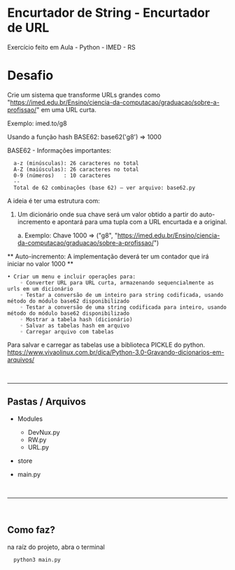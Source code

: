 # Encurtador de String - Encurtador de URL
Exercício feito em Aula - Python - IMED - RS


# Desafio #
Crie um sistema que transforme URLs grandes como "https://imed.edu.br/Ensino/ciencia-da-computacao/graduacao/sobre-a-profissao/" em uma URL curta.

Exemplo: imed.to/g8

Usando a função hash BASE62:
base62('g8') => 1000

BASE62 - Informações importantes:

	  a-z (minúsculas): 26 caracteres no total
	  A-Z (maiúsculas): 26 caracteres no total
	  0-9 (números)   : 10 caracteres
	  --
	  Total de 62 combinações (base 62) – ver arquivo: base62.py

A ideia é ter uma estrutura com:

   1) Um dicionário onde sua chave será um valor obtido a partir do auto-incremento e apontará para uma tupla com a URL encurtada e a original.
    
        a. Exemplo: Chave 1000 =>  ("g8", "https://imed.edu.br/Ensino/ciencia-da-computacao/graduacao/sobre-a-profissao/")

** Auto-incremento: A implementação deverá ter um contador que irá iniciar no valor 1000 **

    • Criar um menu e incluir operações para:
        ◦ Converter URL para URL curta, armazenando sequencialmente as urls em um dicionário
        ◦ Testar a conversão de um inteiro para string codificada, usando método do módulo base62 disponibilizado
        ◦ Testar a conversão de uma string codificada para inteiro, usando método do módulo base62 disponibilizado
        ◦ Mostrar a tabela hash (dicionário)
        ◦ Salvar as tabelas hash em arquivo
        ◦ Carregar arquivo com tabelas

Para salvar e carregar as tabelas use a biblioteca PICKLE do python.
	https://www.vivaolinux.com.br/dica/Python-3.0-Gravando-dicionarios-em-arquivos/


<br />

<hr />

## Pastas / Arquivos ##

<ul>
  <li>
    <p>Modules</p>
    <ul>
      <li>DevNux.py</li>
      <li>RW.py</li>
      <li>URL.py</li>
    </ul>
  </li>
  <li>
    <p>store</p>
  </li>
  <li>main.py</li>
</ul>
<br />
<hr />
<br />



## Como faz? ##
na raíz do projeto, abra o terminal
```shell
  python3 main.py
```
